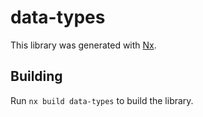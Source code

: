 # data-types

This library was generated with [Nx](https://nx.dev).

## Building

Run `nx build data-types` to build the library.
